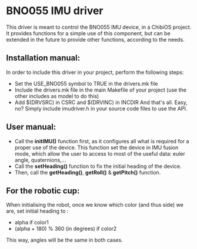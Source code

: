 # BNO055 IMU driver

This driver is meant to control the BNO055 IMU device, in a ChibiOS project.
It provides functions for a simple use of this component, but can be extended
in the future to provide other functions, according to the needs.

## Installation manual:
   In order to include this driver in your project, perform the following steps:
   - Set the USE_BNO055 symbol to TRUE in the drivers.mk file
   - Include the drivers.mk file in the main Makefile of your project (use the
       other includes as model to do this)
   - Add $(DRVSRC) in CSRC and $(DRVINC) in INCDIR
   And that's all. Easy, no?
   Simply include imudriver.h in your source code files to use the API.

## User manual:
  - Call the **initIMU()** function first, as it configures all what is required
    for a proper use of the device.
    This function set the device in IMU fusion mode, which allow the user to
    access to most of the useful data: euler angle, quaternions,...
  - Call the **setHeading()** function to fix the initial heading of the device.
  - Then, call the **getHeading()**,  **getRoll()** & **getPitch()** function.


## For the robotic cup:
  When initialising the robot, once we know which color (and thus side) we are,
  set initial heading to :
  - alpha if color1
  - (alpha + 180) % 360 (in degrees) if color2

This way, angles will be the same in both cases.
